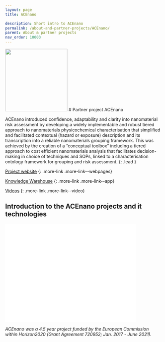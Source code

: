 ```yaml
---
layout: page
title: ACEnano

description: Short intro to ACEnano
permalink: /about-and-partner-projects/ACEnano/
parent: About & partner projects
nav_order: 10003
---
```

<img src="{{ site.baseurl }}/images/logos/acenano.png" width="200" class="image--right" />
#  Partner project ACEnano

ACEnano introduced confidence, adaptability and clarity into nanomaterial risk assessment by developing a widely implementable and robust tiered approach to nanomaterials physicochemical characterisation that simplified and facilitated contextual (hazard or exposure) description and its transcription into a reliable nanomaterials grouping framework. This was achieved by the creation of a “conceptual toolbox” including a tiered approach to cost efficient nanomaterials analysis that facilitates decision-making in choice of techniques and SOPs, linked to a characterisation ontology framework for grouping and risk assessment.
{: .lead }

[Project website](https://acenano-project.eu)
{: .more-link .more-link--webpages}

[Knowledge Warehouse](https://acenano.douglasconnect.com/)
{: .more-link .more-link--app}

[Videos](http://www.acenano-project.eu/about-acenano/acenano-related-videos)
{: .more-link .more-link--video}

## Introduction to the ACEnano projects and it technologies

<iframe width="420" height="315" src="//www.youtube.com/embed/CJHkcF9ogTM" frameborder="0" allowfullscreen="allowfullscreen">&nbsp;</iframe>

_ACEnano was a 4.5 year project funded by the European Commission within Horizon2020 (Grant Agreement 720952; Jan. 2017 - June 2021)._
